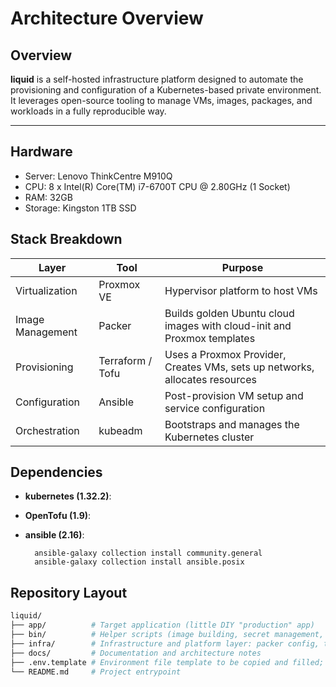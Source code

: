 # Architecture Overview

## Overview

**liquid** is a self-hosted infrastructure platform designed to automate the provisioning and configuration of a Kubernetes-based private environment. It leverages open-source tooling to manage VMs, images, packages, and workloads in a fully reproducible way.

---


## Hardware

- Server: Lenovo ThinkCentre M910Q
- CPU: 8 x Intel(R) Core(TM) i7-6700T CPU @ 2.80GHz (1 Socket)
- RAM: 32GB
- Storage: Kingston 1TB SSD

## Stack Breakdown

| Layer            | Tool             | Purpose                                                                        |
|------------------|------------------|--------------------------------------------------------------------------------|
| Virtualization   | Proxmox VE       | Hypervisor platform to host VMs                                                |
| Image Management | Packer           | Builds golden Ubuntu cloud images with cloud-init and Proxmox templates        |
| Provisioning     | Terraform / Tofu | Uses a Proxmox Provider, Creates VMs, sets up networks, allocates resources    |
| Configuration    | Ansible          | Post-provision VM setup and service configuration                              |
| Orchestration    | kubeadm          | Bootstraps and manages the Kubernetes cluster                                  |

## Dependencies

* **kubernetes (1.32.2)**:
* **OpenTofu (1.9)**:
* **ansible (2.16)**:

        ansible-galaxy collection install community.general
        ansible-galaxy collection install ansible.posix


## Repository Layout

```bash
liquid/
├── app/          # Target application (little DIY "production" app)
├── bin/          # Helper scripts (image building, secret management, etc.)
├── infra/        # Infrastructure and platform layer: packer config, terraform, ansible, and kubernetes manifests
├── docs/         # Documentation and architecture notes
├── .env.template # Environment file template to be copied and filled; a lot of this will be replaced with secrets management
└── README.md     # Project entrypoint
```
